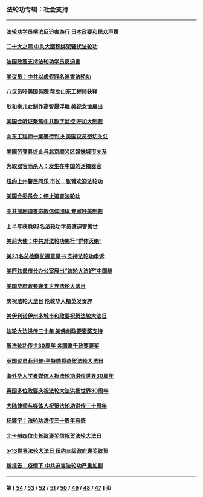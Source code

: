 ### 法轮功专辑：社会支持
---
#### [法轮功学员横滨反迫害游行 日本政要和民众声援](../../pages/nf4386/n13847132.md?10180430) 
#### [二十大之际 中共大面积绑架骚扰法轮功](../../pages/nf4386/n13846381.md?10180430) 
#### [法国政要支持法轮功学员反迫害](../../pages/nf4386/n13841970.md?10180430) 
#### [美议员：中共以虚假罪名迫害法轮功](../../pages/nf4386/n13841083.md?10180430) 
#### [八议员吁美国务院 帮助山东工程师获释](../../pages/nf4386/n13836379.md?10180430) 
#### [耿和携儿女制作高智晟浮雕 美纪念馆展出](../../pages/nf4386/n13829624.md?10180430) 
#### [美国会听证聚焦中共数字监控 吁加大制裁](../../pages/nf4386/n13825083.md?10180430) 
#### [山东工程师一案等待判决 美国议员密切关注](../../pages/nf4386/n13815065.md?10180430) 
#### [美国劳登县终止与北京顺义区姐妹城市关系](../../pages/nf4386/n13811030.md?10180430) 
#### [为取器官而杀人：发生在中国的活摘器官](../../pages/nf4386/n13794731.md?10180430) 
#### [纽约上州警民同乐 市长：张臂欢迎法轮功](../../pages/nf4386/n13794375.md?10180430) 
#### [美国会委员会：停止迫害法轮功](../../pages/nf4386/n13788164.md?10180430) 
#### [中共加剧迫害宗教信仰团体 专家吁美制裁](../../pages/nf4386/n13780252.md?10180430) 
#### [上半年获悉92名法轮功学员遭迫害离世](../../pages/nf4386/n13772701.md?10180430) 
#### [美前大使：中共对法轮功施行“群体灭绝”](../../pages/nf4386/n13771705.md?10180430) 
#### [美23名总检察长提意见书 支持法轮功申诉](../../pages/nf4386/n13766596.md?10180430) 
#### [美匹兹堡市长办公室展出“法轮大法好”中国结](../../pages/nf4386/n13749721.md?10180430) 
#### [美国华府政要褒奖世界法轮大法日](../../pages/nf4386/n13743770.md?10180430) 
#### [庆祝法轮大法日 伦敦华人精英发贺辞](../../pages/nf4386/n13741593.md?10180430) 
#### [美伊利诺伊州多城市和政要祝贺法轮大法日](../../pages/nf4386/n13737149.md?10180430) 
#### [法轮大法洪传三十年 美佛州政要褒奖支持](../../pages/nf4386/n13737103.md?10180430) 
#### [贺法轮功传世30周年 各国逾千政要褒奖](../../pages/nf4386/n13735828.md?10180430) 
#### [英国议员菲利普‧亨特勋爵恭贺法轮大法日](../../pages/nf4386/n13736187.md?10180430) 
#### [海外华人学者媒体人祝法轮功洪传世界30周年](../../pages/nf4386/n13735835.md?10180430) 
#### [英国多位政要庆祝法轮大法洪扬世界30周年](../../pages/nf4386/n13734739.md?10180430) 
#### [大陆律师与媒体人祝贺法轮功洪传三十周年](../../pages/nf4386/n13735062.md?10180430) 
#### [杨颖宇：法轮功洪传三十周年有感](../../pages/nf4386/n13734884.md?10180430) 
#### [北卡州四位市长致褒奖信祝贺法轮大法日](../../pages/nf4386/n13733292.md?10180430) 
#### [5·13世界法轮大法日 纽约三级政府褒奖致贺](../../pages/nf4386/n13732651.md?10180430) 
#### [新报告：疫情下 中共迫害法轮功严重加剧](../../pages/nf4386/n13732612.md?10180430) 

---
#### 第 [ [54](./54.md?10180430) / [53](./53.md?10180430) / [52](./52.md?10180430) / [51](./51.md?10180430) / [50](./50.md?10180430) / [49](./49.md?10180430) / [48](./48.md?10180430) / [47](./47.md?10180430) ] 页

